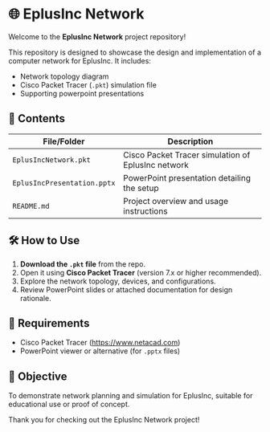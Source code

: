 # 🌐 EplusInc Network

Welcome to the **EplusInc Network** project repository!  

This repository is designed to showcase the design and implementation of a computer network for EplusInc. It includes:
- Network topology diagram
- Cisco Packet Tracer (`.pkt`) simulation file
- Supporting powerpoint presentations

## 🧰 Contents

| File/Folder              | Description                                        |
|--------------------------|----------------------------------------------------|
| `EplusIncNetwork.pkt`    | Cisco Packet Tracer simulation of EplusInc network |
| `EplusIncPresentation.pptx`| PowerPoint presentation detailing the setup      |
| `README.md`              | Project overview and usage instructions            |

## 🛠️ How to Use

1. **Download the `.pkt` file** from the repo.
2. Open it using **Cisco Packet Tracer** (version 7.x or higher recommended).
3. Explore the network topology, devices, and configurations.
4. Review PowerPoint slides or attached documentation for design rationale.

## 📌 Requirements

- Cisco Packet Tracer (https://www.netacad.com)
- PowerPoint viewer or alternative (for `.pptx` files)

## 🎯 Objective

To demonstrate network planning and simulation for EplusInc, suitable for educational use or proof of concept.

Thank you for checking out the EplusInc Network project! 
